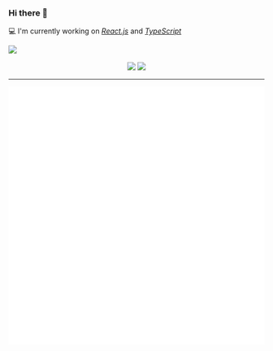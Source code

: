 ### Hi there 👋

💻 I'm currently working on [*React.js*](https://reactjs.org/) and [*TypeScript*](https://www.typescriptlang.org/)

<img src="https://komarev.com/ghpvc/?username=eldarcodes&label=Profile%20views&color=00acee&style=flat" />

<p align="center">
  <a href="https://www.linkedin.com/in/eldarcodes"><img src="https://img.shields.io/badge/Eldar%20Mirzabekov-0077B5?style=flat-square&logo=Linkedin&logoColor=white"/></a>
  <a href="mailto:prog.eldar@gmail.com"><img src="https://img.shields.io/badge/prog.eldar@gmail.com-D14836?style=flat-square&logo=Gmail&logoColor=white"/></a>
</p>

---

<p align="center">
  <img
    src="https://github.com/eldarcodes/eldarcodes/blob/main/github-metrics.svg"
    alt="Metrics"
  />
</p>
